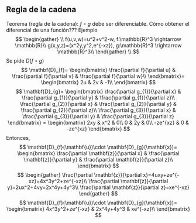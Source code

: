 ## Regla de la cadena
Teorema (regla de la cadena): $f\circ g$ debe ser diferenciable.
Cómo obtener el diferencial de una función???
Ejemplo
$$
\begin{gather} \\
f(u,v,w)=u^2+v^2-w, f:\mathbb{R}^3 \rightarrow \mathbb{R}\\
g(x,y,z)=(x^2y,y^2,e^{-xz}), g:\mathbb{R}^3 \rightarrow \mathbb{R}^3\\
\end{gather} \\
$$
Se pide $D(f\circ g)$
$$
\mathbf{D}_{f}=
\begin{bmatrix}  
\frac{\partial f}{\partial u} & \frac{\partial f}{\partial v} & \frac{\partial f}{\partial w}\\
\end{bmatrix}=
\begin{bmatrix}  
2u & 2v & -1\\
\end{bmatrix}
$$
$$
\mathbf{D}_{g}=
\begin{bmatrix}  
\frac{\partial g_{1}}{\partial x} & \frac{\partial g_{1}}{\partial y} & \frac{\partial g_{1}}{\partial z}\\  
\frac{\partial g_{2}}{\partial x} & \frac{\partial g_{2}}{\partial y} & \frac{\partial g_{2}}{\partial z}\\
\frac{\partial g_{3}}{\partial x} & \frac{\partial g_{3}}{\partial y} & \frac{\partial g_{3}}{\partial z} 
\end{bmatrix} = 
\begin{bmatrix}  
2xy & x^2 & 0\\ 
0 & 2y & 0\\
-ze^{xz} & 0 & -ze^{xz}  
\end{bmatrix}
$$
Entonces,
$$
\mathbf{D}_{f}(\mathbf{u})\cdot \mathbf{D}_{g}(\mathbf{x})=
\begin{bmatrix}  
\frac{\partial \mathbf{z}}{\partial x} & \frac{\partial \mathbf{z}}{\partial y} & \frac{\partial \mathbf{z}}{\partial z}\\
\end{bmatrix}
$$
$$
\begin{gather}
\frac{\partial \mathbf{z}}{\partial x}=4uxy+ze^{-xz}=4x^3y^2+ze^{-xz}\\
\frac{\partial \mathbf{z}}{\partial y}=2ux^2+4vy=2x^4y+4y^3\\
\frac{\partial \mathbf{z}}{\partial z}=xe^{-xz}
\end{gather}
$$
$$
\mathbf{D}_{f}(\mathbf{u})\cdot \mathbf{D}_{g}(\mathbf{x})=
\begin{bmatrix}  
4x^3y^2+ze^{-xz} & 2x^4y+4y^3 & xe^{-xz}\\
\end{bmatrix}
$$
